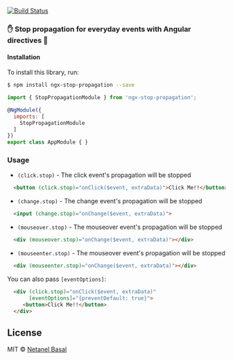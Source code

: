 [![Build Status](https://semaphoreci.com/api/v1/netanel7799/ngx-stop-propagation/branches/master/badge.svg)](https://semaphoreci.com/netanel7799/ngx-stop-propagation)
### ✋ Stop propagation for everyday events with Angular directives 🎩

#### Installation

To install this library, run:

```bash
$ npm install ngx-stop-propagation --save
```
```js
import { StopPropagationModule } from 'ngx-stop-propagation';

@NgModule({
  imports: [
    StopPropagationModule
  ]
})
export class AppModule { }
```

### Usage
- `(click.stop)` - The click event's propagation will be stopped
```html
  <button (click.stop)="onClick($event, extraData)">Click Me!!</button>
```
- `(change.stop)` - The change event's propagation will be stopped
```html
  <input (change.stop)="onChange($event, extraData)">
```
- `(mouseover.stop)` - The mouseover event's propagation will be stopped
```html
  <div (mouseover.stop)="onChange($event, extraData)"></div>
```
- `(mouseenter.stop)` - The mouseover event's propagation will be stopped
```html
  <div (mouseenter.stop)="onChange($event, extraData)"></div>
```

You can also pass `[eventOptions]`:
```html
  <div (click.stop)="onClick($event, extraData)"
       [eventOptions]="{preventDefault: true}">
     <button>Click Me!!</button>
  </div>
```
## License

MIT © [Netanel Basal](mailto:netanel7799@gmail.com)

